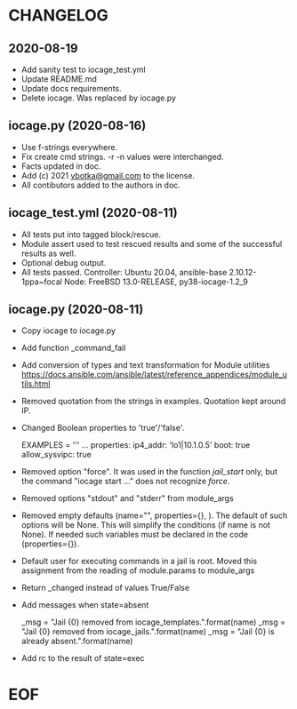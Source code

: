 CHANGELOG
=========


2020-08-19
----------

* Add sanity test to iocage_test.yml	
* Update README.md
* Update docs requirements.
* Delete iocage. Was replaced by iocage.py


iocage.py (2020-08-16)
----------------------

* Use f-strings everywhere.
* Fix create cmd strings. -r -n values were interchanged.	
* Facts updated in doc.
* Add (c) 2021 vbotka@gmail.com to the license.
* All contibutors added to the authors in doc.


iocage_test.yml (2020-08-11)
----------------------------

* All tests put into tagged block/rescue.
* Module assert used to test rescued results and some of the
  successful results as well.
* Optional debug output.
* All tests passed.
  Controller: Ubuntu 20.04, ansible-base 2.10.12-1ppa~focal
  Node: FreeBSD 13.0-RELEASE, py38-iocage-1.2_9


iocage.py (2020-08-11)
----------------------

* Copy iocage to iocage.py

* Add function _command_fail

* Add conversion of types and text transformation for Module utilities
  https://docs.ansible.com/ansible/latest/reference_appendices/module_utils.html

* Removed quotation from the strings in examples. Quotation kept
  around IP.

* Changed Boolean properties to 'true'/'false'.

  EXAMPLES = '''
  ...
    properties:
      ip4_addr: 'lo1|10.1.0.5'
      boot: true
      allow_sysvipc: true

* Removed option "force". It was used in the function *jail_start*
  only, but the command "iocage start ..." does not recognize *force*.

* Removed options "stdout" and "stderr" from module_args

* Removed empty defaults (name="", properties={}, ). The default of
  such options will be None. This will simplify the conditions (if
  name is not None). If needed such variables must be declared in the
  code (properties={}).

* Default user for executing commands in a jail is root. Moved this
  assignment from the reading of module.params to module_args

* Return _changed instead of values True/False

* Add messages when state=absent

  _msg = "Jail {0} removed from iocage_templates.".format(name)
  _msg = "Jail {0} removed from iocage_jails.".format(name)
  _msg = "Jail {0} is already absent.".format(name)

* Add rc to the result of state=exec


# EOF
